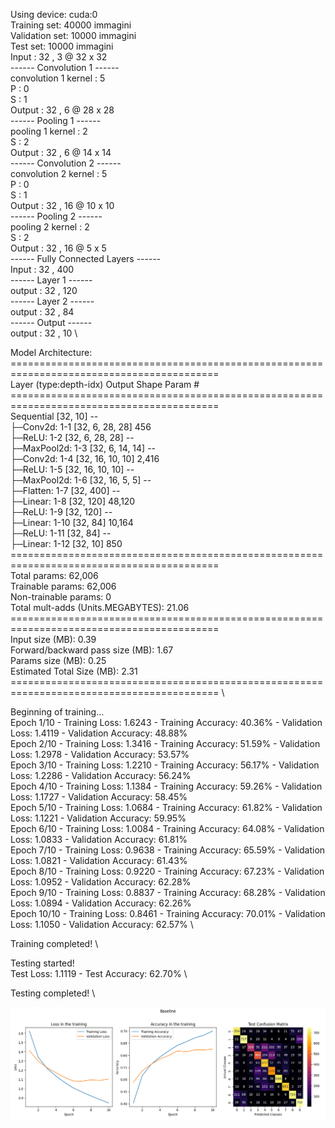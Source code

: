 Using device: cuda:0 \
Training set: 40000 immagini \
Validation set: 10000 immagini \
Test set: 10000 immagini \
Input : 32 , 3 @ 32 x 32 \
------ Convolution 1 ------ \
convolution 1 kernel : 5 \
P :  0 \
S :  1 \
Output : 32 , 6 @ 28 x 28 \
------ Pooling 1 ------ \
pooling 1 kernel : 2 \
S :  2 \
Output : 32 , 6 @ 14 x 14 \
------ Convolution 2 ------ \
convolution 2 kernel : 5 \
P :  0 \
S :  1 \
Output : 32 , 16 @ 10 x 10 \
------ Pooling 2 ------ \
pooling 2 kernel : 2 \
S :  2 \
Output : 32 , 16 @ 5 x 5 \
------ Fully Connected Layers ------ \
Input :  32 , 400 \
------ Layer 1 ------ \
output :  32 , 120 \
------ Layer 2 ------ \
output :  32 , 84 \
------ Output ------ \
output :  32 , 10 \

Model Architecture: \
========================================================================================== \
Layer (type:depth-idx)                   Output Shape              Param #  \
========================================================================================== \
Sequential                               [32, 10]                  --       \
├─Conv2d: 1-1                            [32, 6, 28, 28]           456      \
├─ReLU: 1-2                              [32, 6, 28, 28]           --       \
├─MaxPool2d: 1-3                         [32, 6, 14, 14]           --       \
├─Conv2d: 1-4                            [32, 16, 10, 10]          2,416    \
├─ReLU: 1-5                              [32, 16, 10, 10]          --       \
├─MaxPool2d: 1-6                         [32, 16, 5, 5]            --       \
├─Flatten: 1-7                           [32, 400]                 --       \
├─Linear: 1-8                            [32, 120]                 48,120   \
├─ReLU: 1-9                              [32, 120]                 --       \
├─Linear: 1-10                           [32, 84]                  10,164   \
├─ReLU: 1-11                             [32, 84]                  --       \
├─Linear: 1-12                           [32, 10]                  850      \
========================================================================================== \
Total params: 62,006 \
Trainable params: 62,006 \
Non-trainable params: 0 \
Total mult-adds (Units.MEGABYTES): 21.06 \
========================================================================================== \
Input size (MB): 0.39 \
Forward/backward pass size (MB): 1.67 \
Params size (MB): 0.25 \
Estimated Total Size (MB): 2.31 \
========================================================================================== \

Beginning of training... \
Epoch 1/10 - Training Loss: 1.6243 - Training Accuracy: 40.36% - Validation Loss: 1.4119 - Validation Accuracy: 48.88% \
Epoch 2/10 - Training Loss: 1.3416 - Training Accuracy: 51.59% - Validation Loss: 1.2978 - Validation Accuracy: 53.57% \
Epoch 3/10 - Training Loss: 1.2210 - Training Accuracy: 56.17% - Validation Loss: 1.2286 - Validation Accuracy: 56.24% \
Epoch 4/10 - Training Loss: 1.1384 - Training Accuracy: 59.26% - Validation Loss: 1.1727 - Validation Accuracy: 58.45% \
Epoch 5/10 - Training Loss: 1.0684 - Training Accuracy: 61.82% - Validation Loss: 1.1221 - Validation Accuracy: 59.95% \
Epoch 6/10 - Training Loss: 1.0084 - Training Accuracy: 64.08% - Validation Loss: 1.0833 - Validation Accuracy: 61.81% \
Epoch 7/10 - Training Loss: 0.9638 - Training Accuracy: 65.59% - Validation Loss: 1.0821 - Validation Accuracy: 61.43% \
Epoch 8/10 - Training Loss: 0.9220 - Training Accuracy: 67.23% - Validation Loss: 1.0952 - Validation Accuracy: 62.28% \
Epoch 9/10 - Training Loss: 0.8837 - Training Accuracy: 68.28% - Validation Loss: 1.0894 - Validation Accuracy: 62.26% \
Epoch 10/10 - Training Loss: 0.8461 - Training Accuracy: 70.01% - Validation Loss: 1.1050 - Validation Accuracy: 62.57% \

Training completed! \

Testing started! \
Test Loss: 1.1119 - Test Accuracy: 62.70% \

Testing completed! \

![alt text](Figure_1.png)
